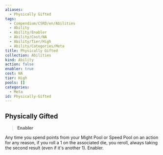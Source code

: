 ```yaml
---
aliases:
  - Physically Gifted
tags:
  - Compendium/CSRD/en/Abilities
  - Ability
  - Ability/Enabler
  - Ability/Cost/NA
  - Ability/Tier/High
  - Ability/Categories/Meta
title: Physically Gifted
collection: Abilities
kind: Ability
action: false
enabler: true
cost: NA
tier: High
pools: []
categories:
  - Meta
id: Physically-Gifted
---
```

## Physically Gifted    
>**Enabler**  
    
Any time you spend points from your Might Pool or Speed Pool on an action for any reason, if you roll a 1 on the associated die, you reroll, always taking the second result (even if it's another 1). Enabler.
